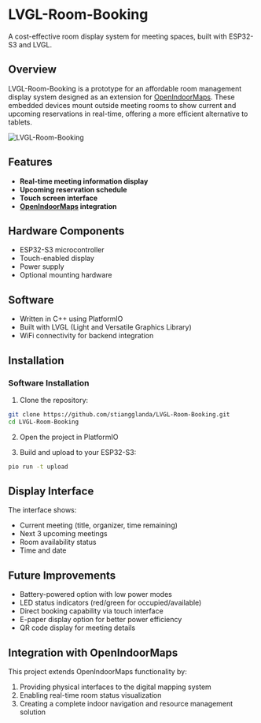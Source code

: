 # LVGL-Room-Booking

A cost-effective room display system for meeting spaces, built with ESP32-S3 and LVGL.

## Overview

LVGL-Room-Booking is a prototype for an affordable room management display system designed as an extension for [OpenIndoorMaps](https://github.com/openindoormaps/openindoormaps). These embedded devices mount outside meeting rooms to show current and upcoming reservations in real-time, offering a more efficient alternative to tablets.

![LVGL-Room-Booking](https://github.com/user-attachments/assets/e1172d80-f977-4949-a3f2-fc954d7649e2)

## Features

- **Real-time meeting information display**
- **Upcoming reservation schedule**
- **Touch screen interface**
- **[OpenIndoorMaps](https://github.com/openindoormaps/openindoormaps) integration**

## Hardware Components

- ESP32-S3 microcontroller
- Touch-enabled display
- Power supply
- Optional mounting hardware

## Software

- Written in C++ using PlatformIO
- Built with LVGL (Light and Versatile Graphics Library)
- WiFi connectivity for backend integration

## Installation

### Software Installation

1. Clone the repository:
```bash
git clone https://github.com/stiangglanda/LVGL-Room-Booking.git
cd LVGL-Room-Booking
```

2. Open the project in PlatformIO

3. Build and upload to your ESP32-S3:
```bash
pio run -t upload
```

## Display Interface

The interface shows:
- Current meeting (title, organizer, time remaining)
- Next 3 upcoming meetings
- Room availability status
- Time and date

## Future Improvements

- Battery-powered option with low power modes
- LED status indicators (red/green for occupied/available)
- Direct booking capability via touch interface
- E-paper display option for better power efficiency
- QR code display for meeting details

## Integration with OpenIndoorMaps

This project extends OpenIndoorMaps functionality by:
1. Providing physical interfaces to the digital mapping system
2. Enabling real-time room status visualization
3. Creating a complete indoor navigation and resource management solution
